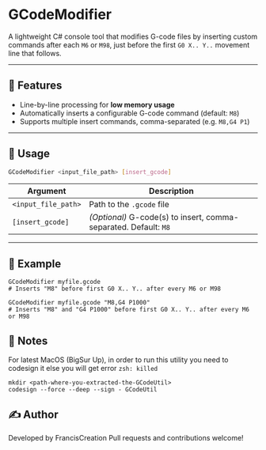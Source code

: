 # GCodeModifier

A lightweight C# console tool that modifies G-code files by inserting custom commands after each `M6` or `M98`, just before the first `G0 X.. Y..` movement line that follows.

---

## 🚀 Features

- Line-by-line processing for **low memory usage**
- Automatically inserts a configurable G-code command (default: `M8`)
- Supports multiple insert commands, comma-separated (e.g. `M8,G4 P1`)

---

## 🧰 Usage

```bash
GCodeModifier <input_file_path> [insert_gcode]
```

| Argument            | Description                                                      |
| ------------------- | ---------------------------------------------------------------- |
| `<input_file_path>` | Path to the `.gcode` file                                        |
| `[insert_gcode]`    | *(Optional)* G-code(s) to insert, comma-separated. Default: `M8` |

--- 

## 🧪 Example

```
GCodeModifier myfile.gcode
# Inserts "M8" before first G0 X.. Y.. after every M6 or M98

GCodeModifier myfile.gcode "M8,G4 P1000"
# Inserts "M8" and "G4 P1000" before first G0 X.. Y.. after every M6 or M98
```

## 📒 Notes

For latest MacOS (BigSur Up), in order to run this utility you need to codesign it else you will get error `zsh: killed`

```
mkdir <path-where-you-extracted-the-GCodeUtil>
codesign --force --deep --sign - GCodeUtil
```

## ✍️ Author

Developed by FrancisCreation
Pull requests and contributions welcome!




